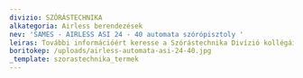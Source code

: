 ```yaml
---
divizio: SZÓRÁSTECHNIKA
alkategoria: Airless berendezések
nev: 'SAMES - AIRLESS ASI 24 - 40 automata szórópisztoly '
leiras: További információért keresse a Szórástechnika Divízió kollégáit
boritokep: /uploads/airless-automata-asi-24-40.jpg
_template: szorastechnika_termek
---
```


